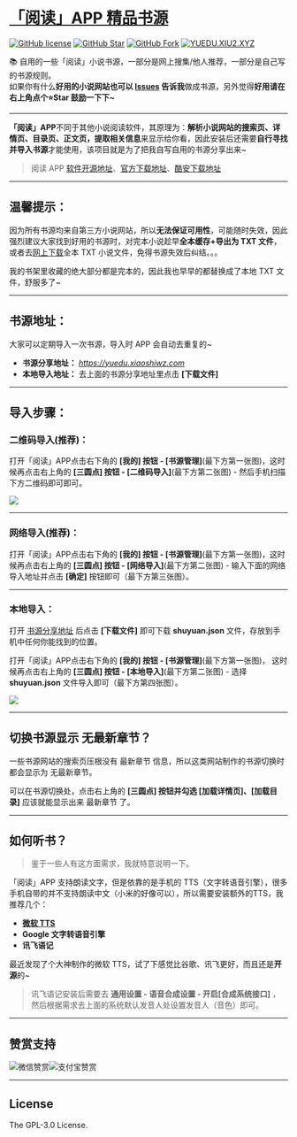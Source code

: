 # [「阅读」APP 精品书源](https://github.com/XIU2/Yuedu)

[![GitHub license](https://img.shields.io/badge/license-GPL--3.0-orange?style=flat-square&color=0f6adb&logo=github)](https://github.com/sirenboke/yuedu/)
[![GitHub Star](https://img.shields.io/github/stars/sirenboke/yuedu.svg?style=flat-square&label=Star&color=0f6adb&logo=github)](https://github.com/sirenboke/yuedu/)
[![GitHub Fork](https://img.shields.io/github/forks/sirenboke/yuedu.svg?style=flat-square&label=Fork&color=0f6adb&logo=github)](https://github.com/sirenboke/yuedu/)
[![YUEDU.XIU2.XYZ](https://img.shields.io/static/v1?label=%20&message=YUEDU.XIAOSHIWZ.COM&style=flat-square&labelColor=1172EB&color=0f6adb&logo=data:image/png;base64,iVBORw0KGgoAAAANSUhEUgAAABAAAAAQCAYAAAAf8/9hAAAA1ElEQVR42mMULHr9n4ECwEhVA971ijDUb/7CMPnAD4Y4M3aGCeG8ODUKFb/BNCDYgI1hdiwfXBIbQFcDNwBkO0wQXRGyHDofqwHOaiwMq9MFGDwnvWfw0WNnyHbgYnCf+J7h9KO/xBkAYuPzN1EGoIcDLnnaGUCRF5D5INqk/R3DvTf/iI8FmAtgBtRt+sJw8ckfho1ZAnAxnAYgawYBH21WhkVJ/HAxgglJlJuR4cnHfwzsLIwo/o8yYWOYEsnH8PHbP4bStV8Y1lz4hZmUyQEUGwAAWJ624X5VLdcAAAAASUVORK5CYII=)](https://yuedu.xiu2.xyz)

📚 自用的一些「阅读」小说书源，一部分是网上搜集/他人推荐，一部分是自己写的书源规则。  
如果你有什么**好用的小说网站也可以 [Issues](https://github.com/sirenboke/Yuedu/issues/new/choose) 告诉我**做成书源，另外觉得**好用请在右上角点个⭐Star 鼓励一下下~**   

****

**「阅读」APP**不同于其他小说阅读软件，其原理为：**解析小说网站的搜索页、详情页、目录页、正文页，提取相关信息**来显示给你看，因此安装后还需要**自行寻找并导入书源**才能使用，该项目就是为了把我自写自用的书源分享出来~  

> 阅读 APP [软件开源地址](https://github.com/gedoor/legado)、[官方下载地址](https://github.com/gedoor/legado/releases)、[酷安下载地址](https://www.coolapk.com/apk/256030)

****

## 温馨提示：

因为所有书源均来自第三方小说网站，所以**无法保证可用性**，可能随时失效，因此强烈建议大家找到好用的书源时，对完本小说趁早**全本缓存+导出为 TXT 文件**，或者去[网上下载](http://zxcs.me)全本 TXT 小说文件，免得书源失效后纠结。。。  

我的书架里收藏的绝大部分都是完本的，因此我也早早的都替换成了本地 TXT 文件，舒服多了~

****

## 书源地址：
大家可以定期导入一次书源，导入时 APP 会自动去重复的~
- **书源分享地址：** _https://yuedu.xiaoshiwz.com_  
- **本地导入地址：** 去上面的书源分享地址里点击 **\[下载文件\]**  
****

## 导入步骤：
### 二维码导入(推荐)：
打开「阅读」APP点击右下角的 **\[我的\] 按钮 - \[书源管理\]**(最下方第一张图)，这时候再点击右上角的 **\[三圆点\] 按钮 - \[二维码导入\]**(最下方第二张图) - 然后手机扫描下方二维码即可即可。  

![](https://cdn.staticaly.com/gh/sirenboke/Yuedu/master/dist/img/img-03.png)

****

### 网络导入(推荐)：
打开「阅读」APP点击右下角的 **\[我的\] 按钮 - \[书源管理\]**(最下方第一张图)，这时候再点击右上角的 **\[三圆点\] 按钮 - \[网络导入\]**(最下方第二张图) - 输入下面的网络导入地址并点击 **\[确定\]** 按钮即可（最下方第三张图）。  
****

### 本地导入：
打开 [书源分享地址](https://yuedu.xiaoshiwz.com) 后点击 **\[下载文件\]** 即可下载 **shuyuan.json** 文件，存放到手机中任何你能找到的位置。  

打开「阅读」APP点击右下角的 **\[我的\] 按钮 - \[书源管理\]**(最下方第一张图)， 这时候再点击右上角的 **\[三圆点\] 按钮 - \[本地导入\]**(最下方第二张图) - 选择 **shuyuan.json** 文件导入即可（最下方第四张图）。  

![](https://cdn.staticaly.com/gh/sirenboke/Yuedu/master/dist/img/img-04.png)

****

## 切换书源显示 无最新章节？

一些书源网站的搜索页压根没有 最新章节 信息，所以这类网站制作的书源切换时都会显示为 无最新章节。

可以在书源切换处，点击右上角的 **\[三圆点\] 按钮并勾选 \[加载详情页\]、\[加载目录\]** 应该就能显示出来 最新章节 了。

****

## 如何听书？

> 鉴于一些人有这方面需求，我就特意说明一下。  

「阅读」APP 支持朗读文字，但是依靠的是手机的 TTS（文字转语音引擎），很多手机自带的并不支持朗读中文（小米的好像可以），所以需要安装额外的TTS，我推荐几个：
- **[微软 TTS](https://github.com/ag2s20150909/TTS)**
- **Google 文字转语音引擎**  
- **讯飞语记**  

最近发现了个大神制作的微软 TTS，试了下感觉比谷歌、讯飞更好，而且还是**开源**的~

> 讯飞语记安装后需要去 **通用设置 - 语音合成设置 - 开启\[合成系统接口\]** ，然后根据需求去上面的系统默认发音人处设置发音人（音色）即可。  

****

## 赞赏支持

![微信赞赏](https://cdn.staticaly.com/gh/XIU2/XIU2/master/img/zs-01.png)![支付宝赞赏](https://cdn.staticaly.com/gh/XIU2/XIU2/master/img/zs-02.png)

****

## License

The GPL-3.0 License.

